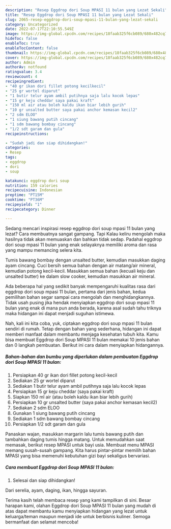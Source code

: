 ```yaml
---
description: "Resep Eggdrop dori Soup MPASI 11 bulan yang Lezat Sekali"
title: "Resep Eggdrop dori Soup MPASI 11 bulan yang Lezat Sekali"
slug: 2065-resep-eggdrop-dori-soup-mpasi-11-bulan-yang-lezat-sekali
category: Uncategorized
date: 2022-07-17T22:10:55.549Z
image: https://img-global.cpcdn.com/recipes/18faab325f6cb089/680x482cq70/eggdrop-dori-soup-mpasi-11-bulan-foto-resep-utama.jpg
hideToc: false
enableToc: true
enableTocContent: false
thumbnail: https://img-global.cpcdn.com/recipes/18faab325f6cb089/680x482cq70/eggdrop-dori-soup-mpasi-11-bulan-foto-resep-utama.jpg
cover: https://img-global.cpcdn.com/recipes/18faab325f6cb089/680x482cq70/eggdrop-dori-soup-mpasi-11-bulan-foto-resep-utama.jpg
author: Admin
authorAv: notfound
ratingvalue: 3.4
reviewcount: 4
recipeingredient:
- "40 gr ikan dori fillet potong kecilkecil"
- "25 gr wortel diparut"
- "1 butir telur ayam ambil putihnya saja lalu kocok lepas"
- "15 gr keju cheddar saya pakai kraft"
- "150 ml air atau boleh kaldu ikan biar lebih gurih"
- "10 gr unsalted butter saya pakai anchor kemasan kecil2"
- "2 sdm ELOO"
- "1 siung bawang putih cincang"
- "1 sdm bawang bombay cincang"
- "1/2 sdt garam dan gula"
recipeinstructions:

- "Sudah jadi dan siap dihidangkan!"
categories:
- Resep
tags:
- eggdrop
- dori
- soup

katakunci: eggdrop dori soup 
nutrition: 159 calories
recipecuisine: Indonesian
preptime: "PT15M"
cooktime: "PT36M"
recipeyield: "1"
recipecategory: Dinner

---
```



Sedang mencari inspirasi resep eggdrop dori soup mpasi 11 bulan yang lezat? Cara membuatnya sangat gampang. Tapi Kalau keliru mengolah maka hasilnya tidak akan memuaskan dan bahkan tidak sedap. Padahal eggdrop dori soup mpasi 11 bulan yang enak selayaknya memiliki aroma dan rasa yang mampu memancing selera kita.


Tumis bawang bombay dengan unsalted butter, kemudian masukkan daging ayam cincang. Cuci bersih semua bahan dengan air matang/air mineral, kemudian potong kecil-kecil. Masukkan semua bahan (kecuali keju dan unsalted butter) ke dalam slow cooker, kemudian masukkan air mineral.

Ada beberapa hal yang sedikit banyak mempengaruhi kualitas rasa dari eggdrop dori soup mpasi 11 bulan, pertama dari jenis bahan, kedua pemilihan bahan segar sampai cara mengolah dan menghidangkannya. Tidak usah pusing jika hendak menyiapkan eggdrop dori soup mpasi 11 bulan yang enak di mana pun anda berada, karena asal sudah tahu triknya maka hidangan ini dapat menjadi suguhan istimewa.


Nah, kali ini kita coba, yuk, ciptakan eggdrop dori soup mpasi 11 bulan sendiri di rumah. Tetap dengan bahan yang sederhana, hidangan ini dapat memberi manfaat dalam membantu menjaga kesehatan tubuh kita. Kamu bisa membuat Eggdrop dori Soup MPASI 11 bulan memakai 10 jenis bahan dan 0 langkah pembuatan. Berikut ini cara dalam menyiapkan hidangannya.

<!--inarticleads1-->

##### Bahan-bahan dan bumbu yang diperlukan dalam pembuatan Eggdrop dori Soup MPASI 11 bulan:

1. Persiapkan 40 gr ikan dori fillet potong kecil-kecil
1. Sediakan 25 gr wortel diparut
1. Sediakan 1 butir telur ayam ambil putihnya saja lalu kocok lepas
1. Persiapkan 15 gr keju cheddar (saya pakai kraft)
1. Siapkan 150 ml air (atau boleh kaldu ikan biar lebih gurih)
1. Persiapkan 10 gr unsalted butter (saya pakai anchor kemasan kecil2)
1. Sediakan 2 sdm ELOO
1. Gunakan 1 siung bawang putih cincang
1. Sediakan 1 sdm bawang bombay cincang
1. Persiapkan 1/2 sdt garam dan gula


Panaskan wajan, masukkan margarin lalu tumis bawang putih dan tambahkan daging tumis hingga matang. Untuk memudahkan saat memasak, berikut resep MPASI untuk bayi usia. Membuat menu MPASI memang susah-susah gampang. Kita harus pintar-pintar memilih bahan MPASI yang bisa memenuhi kebutuhan gizi bayi sekaligus bervariasi. 

<!--inarticleads2-->

##### Cara membuat Eggdrop dori Soup MPASI 11 bulan:


1. Selesai dan siap dihidangkan!

Dari serelia, ayam, daging, ikan, hingga sayuran. 

Terima kasih telah membaca resep yang kami tampilkan di sini. Besar harapan kami, olahan Eggdrop dori Soup MPASI 11 bulan yang mudah di atas dapat membantu kamu menyiapkan hidangan yang lezat untuk keluarga/teman maupun menjadi ide untuk berbisnis kuliner. Semoga bermanfaat dan selamat mencoba!
